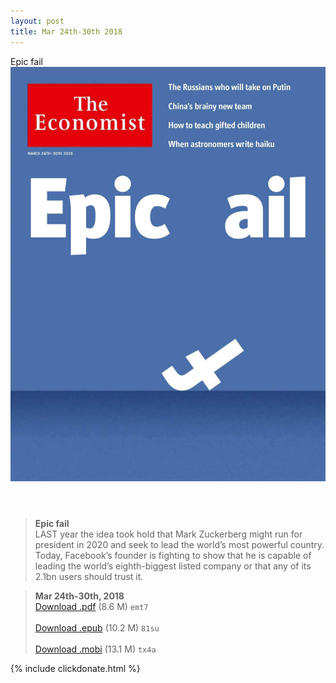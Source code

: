 ```yaml
---
layout: post
title: Mar 24th-30th 2018
---
```


<div class="message">
	Epic fail
</div>

<header class="xmas">
<div class="cover upload">
<img src="/public/img/the-economist/img_2018.03.24.jpg" />
</div>
</header>
<!--more-->

> **Epic fail** <br/>
LAST year the idea took hold that Mark Zuckerberg might run for president in 2020 and seek to lead the world’s most powerful country. Today, Facebook’s founder is fighting to show that he is capable of leading the world’s eighth-biggest listed company or that any of its 2.1bn users should trust it.

> **Mar 24th-30th, 2018**<br/>
[Download .pdf](https://pan.baidu.com/s/17hk8l4AmfYLrvbNOpXkcDw) (8.6 M)
`emt7` <br/><br/>
[Download .epub](https://pan.baidu.com/s/14UH_gDf5UMcPIoXaVz1CAQ) (10.2 M)
`81su` <br/><br/>
[Download .mobi](https://pan.baidu.com/s/1t9G-2Aad1WBMh0uyFs4nfw) (13.1 M)
`tx4a`

{% include clickdonate.html %}

